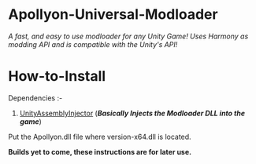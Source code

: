 # Apollyon-Universal-Modloader
*A fast, and easy to use modloader for any Unity Game! Uses Harmony as modding API and is compatible with the Unity's API!*

# How-to-Install
Dependencies :-
1. [UnityAssemblyInjector](https://github.com/avail/UnityAssemblyInjector) (***Basically Injects the Modloader DLL into the game***)

Put the Apollyon.dll file where version-x64.dll is located.

**Builds yet to come, these instructions are for later use.**
